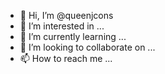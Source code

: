 - 👋 Hi, I’m @queenjcons
- 👀 I’m interested in ...
- 🌱 I’m currently learning ...
- 💞️ I’m looking to collaborate on ...
- 📫 How to reach me ...

<!---
queenjcons/queenjcons is a ✨ special ✨ repository because its `README.md` (this file) appears on your GitHub profile.
You can click the Preview link to take a look at your changes.
--->
